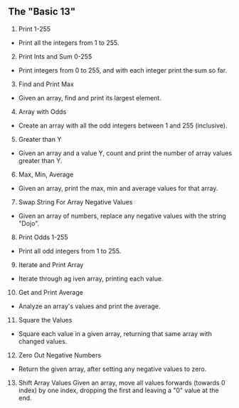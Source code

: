 The "Basic 13"
--------------

1. Print 1-255
- Print all the integers from 1 to 255.
2. Print Ints and Sum 0-255
- Print integers from 0 to 255, and with each integer print the sum so far.
3. Find and Print Max
- Given an array, find and print its largest element.
4. Array with Odds
- Create an array with all the odd integers between 1 and 255 (inclusive).
5. Greater than Y
- Given an array and a value Y, count and print the number of array values greater than Y.
6. Max, Min, Average
- Given an array, print the max, min and average values for that array.
7. Swap String For Array Negative Values
- Given an array of numbers, replace any negative values with the string "Dojo".
8. Print Odds 1-255
- Print all odd integers from 1 to 255.
9. Iterate and Print Array
- Iterate through ag iven array, printing each value.
10. Get and Print Average
- Analyze an array's values and print the average.
11. Square the Values
- Square each value in a given array, returning that same array with changed values.
12. Zero Out Negative Numbers
- Return the given array, after setting any negative values to zero.
13. Shift Array Values
Given an array, move all values forwards (towards 0 index) by one index, dropping the first and leaving a "0" value at the end.